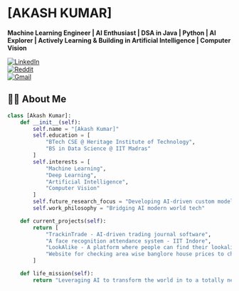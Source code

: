 # [AKASH KUMAR]

**Machine Learning Engineer | AI Enthusiast | DSA in Java | Python | AI Explorer | Actively Learning & Building in Artificial Intelligence | Computer Vision**

[![LinkedIn](https://img.shields.io/badge/LinkedIn-0077B5?style=for-the-badge&logo=linkedin&logoColor=white)](https://www.linkedin.com/in/ak-a-sh/)  
[![Reddit](https://img.shields.io/badge/Reddit-FF4500?style=for-the-badge&logo=reddit&logoColor=white)](https://www.reddit.com/user/Prestigious-Pea36/)  
[![Gmail](https://img.shields.io/badge/Gmail-D14836?style=for-the-badge&logo=gmail&logoColor=white)](akash3571kumar@gmail.com)



## 👨‍💻 About Me
```python
class [Akash Kumar]:
    def __init__(self):
        self.name = "[Akash Kumar]"
        self.education = [
            "BTech CSE @ Heritage Institute of Technology",
            "BS in Data Science @ IIT Madras"
        ]
        self.interests = [
            "Machine Learning",
            "Deep Learning",
            "Artificial Intelligence",
            "Computer Vision"
        ]
        self.future_research_focus = "Developing AI-driven custom models for space simulations"
        self.work_philosophy = "Bridging AI modern world tech"

    def current_projects(self):
        return [
            "TrackinTrade - AI-driven trading journal software",
            "A face recognition attendance system - IIT Indore",
            "LookAlike - A platform where people can find their lookalike for free and connect to each other and have fun"
            "Website for checking area wise banglore house prices to check weather someone is cheating with you or not" 
        ]

    def life_mission(self):
        return "Leveraging AI to transform the world in to a totally new era of humans where everything is very easy and autoomated"

